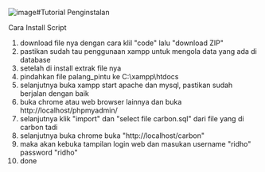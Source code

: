 ![image](https://github.com/user-attachments/assets/58957d0e-57d8-4227-beee-54b4a674082e)#Tutorial Penginstalan 

  Cara Install Script 
1. download file nya dengan cara klil "code" lalu "download ZIP"
2. pastikan sudah tau penggunaan xampp untuk mengola data yang ada di database
3. setelah di install extrak file nya
4. pindahkan file palang_pintu ke C:\xampp\htdocs
5. selanjutnya buka xampp start apache dan mysql, pastikan sudah berjalan dengan baik
6. buka chrome atau web browser lainnya dan buka http://localhost/phpmyadmin/
7. selanjutnya klik "import" dan "select file carbon.sql" dari file yang di carbon tadi
8. selanjutnya buka chrome buka "http://localhost/carbon"
9. maka akan kebuka tampilan login web dan masukan username "ridho" password "ridho"
10. done


